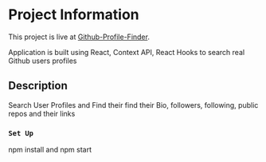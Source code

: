# Project Information

This project is live at [Github-Profile-Finder](https://github-profile-finder-reactapp.netlify.app/).

Application is built using React, Context API, React Hooks to search real Github users profiles

## Description

Search User Profiles and Find their find their Bio, followers, following, public repos and their links

### `Set Up`

npm install and npm start
